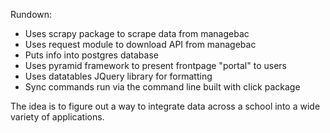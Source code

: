 Rundown:

* Uses scrapy package to scrape data from managebac
* Uses request module to download API from managebac
* Puts info into postgres database
* Uses pyramid framework to present frontpage "portal" to users
* Uses datatables JQuery library for formatting
* Sync commands run via the command line built with click package

The idea is to figure out a way to integrate data across a school into a wide variety of applications.
